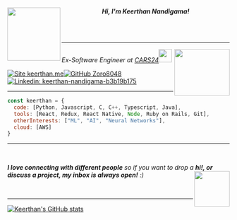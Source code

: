 <br>
<p  align="center">
<img align="left" width="120" src="https://media.giphy.com/media/jaWhf74YRaDxHS3RCn/giphy.gif">
<em><b>Hi, I'm Keerthan Nandigama!</b></em>
</p>

<br>
<br>

---

<img align='right' src="https://user-images.githubusercontent.com/30077154/124391673-67c2ce00-dd0f-11eb-822a-d7be47c815a5.gif" width="125" height="105">
<p><em>Ex-Software Engineer at <a href="https://www.cars24.com/">CARS24</a><img src="https://media.giphy.com/media/fYSnHlufseco8Fh93Z/giphy.gif" width="30"></em></p>

[
![Site keerthan.me](https://img.shields.io/badge/do%20visit-keerthan.me-informational)](https://keerthan.me)[![GitHub Zoro8048](https://img.shields.io/github/followers/Zoro8048?label=follow&style=social)](https://github.com/Zoro8048)[![Linkedin: keerthan-nandigama-b3b19b175](https://img.shields.io/badge/-keerthan-blue?style=flat-square&logo=Linkedin&logoColor=white&link=https://www.linkedin.com/in/thaianebraga/)](https://www.linkedin.com/in/keerthan-nandigama-b3b19b175/)



---



```javascript
const keerthan = {
  code: [Python, Javascript, C, C++, Typescript, Java],
  tools: [React, Redux, React Native, Node, Ruby on Rails, Git],
  otherInterests: ["ML", "AI", "Neural Networks"],
  cloud: [AWS]
}
```

---
<br>

<em><b>I love connecting with different people</b> so if you want to drop a <b>hi!, or discuss a project, my inbox is always open!</b> :)</em><img align="right" src="https://media.giphy.com/media/EuoHwFsVY3w6BMmfhM/giphy.gif" width="80"/> 

<br>

---

[![Keerthan's GitHub stats](https://github-readme-stats.vercel.app/api?username=Zoro8048&count_private=true&show_icons=true&bg_color=0,FF8F1C,FFFFFF,509E2F)](https://github.com/Zoro8048/)

